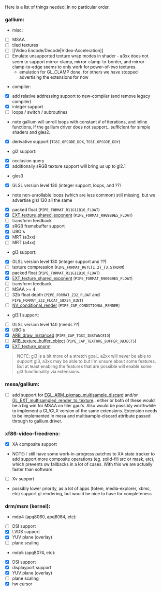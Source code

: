 Here is a list of things needed, in no particular order.

### gallium:
* misc:
 * [ ] MSAA
 * [ ] tiled textures
 * [ ] [[Video Encode/Decode|Video-Acceleration]]
 * [ ] Emulate unsupported texture wrap modes in shader - a3xx does not seem to support mirror-clamp, mirror-clamp-to-border, and mirror-clamp-to-edge seems to only work for power-of-two textures.
   * emulation for GL_CLAMP done, for others we have stopped advertising the extensions for now
* compiler:
 * [X] add relative addressing support to new-compiler (and remove legacy compiler)
 * [X] integer support
 * [ ] loops / switch / subroutines
  * note gallium will unroll loops with constant # of iterations, and inline functions, if the gallium driver does not support.. sufficient for simple shaders and gles2.
 * [x] derivative support (`TGSI_OPCODE_DDX`, `TGSI_OPCODE_DDY`)
* gl2 support:
 * [x] occlusion query
 * [x] additionally sRGB texture support will bring us up to gl2.1
* gles3
 * [x] GLSL version level 130 (integer support, loops, and ??)
  * note non-unrollable loops (which are less common) still missing, but we advertise glsl 130 all the same
 * [x] packed float (`PIPE_FORMAT_R11G11B10_FLOAT`)
 * [x] [EXT_texture_shared_exponent](http://developer.download.nvidia.com/opengl/specs/GL_EXT_texture_shared_exponent.txt) (`PIPE_FORMAT_R9G9B9E5_FLOAT`)
 * [ ] transform feedback
 * [x] sRGB framebuffer support
 * [x] UBO's
 * [x] MRT (a3xx)
 * [ ] MRT (a4xx)
* gl3 support:
 * [x] GLSL version level 130 (integer support and ??)
 * [ ] texture compression (`PIPE_FORMAT_RGTC{1,2}_{U,S}NORM`)
 * [x] packed float (`PIPE_FORMAT_R11G11B10_FLOAT`)
 * [x] [EXT_texture_shared_exponent](http://developer.download.nvidia.com/opengl/specs/GL_EXT_texture_shared_exponent.txt) (`PIPE_FORMAT_R9G9B9E5_FLOAT`)
 * [ ] transform feedback
 * [ ] MSAA >= 4
 * [ ] 32b float depth (`PIPE_FORMAT_Z32_FLOAT` and `PIPE_FORMAT_Z32_FLOAT_S8X24_UINT`)
 * [ ] [NV_conditional_render](http://www.opengl.org/registry/specs/NV/conditional_render.txt) (`PIPE_CAP_CONDITIONAL_RENDER`)
* gl3.1 support:
 * [ ] GLSL version level 140 (needs ??)
 * [x] UBO's
 * [x] [ARB_draw_instanced](https://www.opengl.org/registry/specs/ARB/draw_instanced.txt) (`PIPE_CAP_TGSI_INSTANCEID`)
 * [ ] [ARB_texture_buffer_object](https://www.opengl.org/registry/specs/ARB/texture_buffer_object.txt) (`PIPE_CAP_TEXTURE_BUFFER_OBJECTS`)
 * [x] [EXT_texture_snorm](https://www.opengl.org/registry/specs/EXT/texture_snorm.txt)

> NOTE: gl3 is a bit more of a stretch goal.. a2xx will never be able to support gl3, a3xx may be able to but I'm unsure about some features.  But at least enabling the features that are possible will enable some gl3 functionality via extensions.

### mesa/gallium:
* [ ] add support for [EGL_ARM_pixmap_multisample_discard](http://www.khronos.org/registry/egl/extensions/ARM/EGL_ARM_pixmap_multisample_discard.txt) and/or [GL_EXT_multisampled_render_to_texture](https://www.khronos.org/registry/gles/extensions/EXT/EXT_multisampled_render_to_texture.txt).. either or both of these would be a big win for MSAA on tiler gpu's.  Also would be possibly worthwhile to implement a GL/GLX version of the same extensions.  Extension needs to be implemented in mesa and multisample-discard attribute passed through to gallium driver.

### xf86-video-freedreno:
* [x] XA composite support
 * NOTE: I still have some work-in-progress patches to XA state tracker to add support more composite operations (eg. solid-fill src or mask, etc), which prevents sw fallbacks in a lot of cases.  With this we are actually faster than software.
* [ ] Xv support
 * possibly lower priority, as a lot of apps (totem, media-explorer, xbmc, etc) support gl rendering, but would be nice to have for completeness

### drm/msm (kernel):
* mdp4 (apq8060, apq8064, etc):
 * [ ] DSI support
 * [x] LVDS support
 * [x] YUV plane (overlay)
 * [ ] plane scaling
* mdp5 (apq8074, etc):
 * [x] DSI support
 * [x] displayport support
 * [x] YUV plane (overlay)
 * [ ] plane scaling
 * [x] hw cursor
